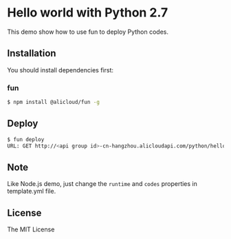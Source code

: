 # Hello world with Python 2.7

This demo show how to use fun to deploy Python codes.

## Installation

You should install dependencies first:

### fun

```sh
$ npm install @alicloud/fun -g
```

## Deploy

```sh
$ fun deploy
URL: GET http://<api group id>-cn-hangzhou.alicloudapi.com/python/hello => cn-shanghai/pythondemo/hello
```

## Note

Like Node.js demo, just change the `runtime` and `codes` properties in template.yml file.

## License

The MIT License
